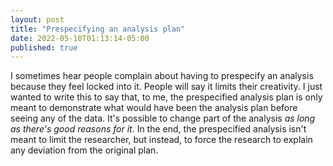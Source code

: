 ```yaml
---
layout: post
title: "Prespecifying an analysis plan"
date: 2022-05-10T01:13:14-05:00
published: true
---
```


I sometimes hear people complain about having to prespecify an analysis because they feel locked into it. People will say it limits their creativity. I just wanted to write this to say that, to me, the prespecified analysis plan is only meant to demonstrate what would have been the analysis plan before seeing any of the data. It's possible to change part of the analysis _as long as there's good reasons for it_. In the end, the prespecified analysis isn't meant to limit the researcher, but instead, to force the research to explain any deviation from the original plan. 



